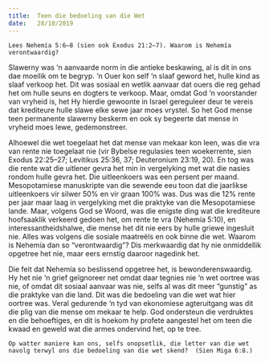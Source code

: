 ```yaml
---
title:  Teen die bedoeling van die Wet
date:   28/10/2019
---
```


`Lees Nehemía 5:6–8 (sien ook Exodus 21:2–7). Waarom is Nehemía verontwaardig?` 

Slawerny was ‘n aanvaarde norm in die antieke beskawing, al is dit in ons dae moeilik om te begryp.  ‘n Ouer kon  self ‘n slaaf geword het,  hulle kind as slaaf verkoop het. Dit was sosiaal en wetlik aanvaar dat ouers die reg gehad het om hulle seuns en dogters te verkoop.  Maar, omdat God ‘n voorstander van vryheid is, het Hy hierdie gewoonte in Israel gereguleer deur te vereis dat krediteure hulle slawe elke sewe jaar moes vrystel.  So het God mense teen permanente slawerny beskerm en ook sy begeerte dat mense in vryheid moes lewe, gedemonstreer. 

Alhoewel die wet toegelaat het dat mense van mekaar kon leen, was die vra van rente nie toegelaat nie (vir Bybelse regulasies teen woekerrente, sien Exodus 22:25–27;  Levítikus 25:36, 37;  Deuteronium 23:19, 20).  En tog was die rente wat die uitlener gevra het min in vergelyking met wat die nasies rondom hulle gevra het. Die uitleenkoers was een persent per maand.  Mesopotamiese manuskripte van die sewende eeu toon dat die jaarlikse uitleenkoers vir silwer 50% en vir graan 100% was. Dus was die 12% rente per jaar maar laag in vergelyking met die praktyke van die Mesopotamiese lande. Maar, volgens God se Woord, was die enigste ding wat die krediteure hoofsaaklik verkeerd gedoen het, om rente te vra (Nehemía 5:10), en interessantheidshalwe, die mense het dit nie eers by hulle griewe ingesluit nie. Alles was volgens die sosiale maatreëls en ook binne die wet.  Waarom is Nehemía dan so “verontwaardig”?  Dis merkwaardig dat hy nie onmiddellik opgetree het nie, maar eers ernstig daaroor nagedink het. 

Die feit dat Nehemía so beslissend opgetree het, is bewonderenswaardig. Hy het nie ‘n grief geïgnoreer net omdat daar tegnies nie ‘n wet oortree was nie, of omdat dit sosiaal aanvaar was nie, selfs al was dit meer “gunstig” as die praktyke van die land.  Dit was die bedoeling van die wet wat hier oortree was.  Veral gedurende ‘n tyd van ekonomiese agteruitgang was dit die plig van die mense om mekaar te help. God ondersteun die verdruktes en die behoeftiges, en dit is hoekom hy profete aangestel het om teen die kwaad en geweld wat die armes ondervind het, op te tree. 

`Op watter maniere kan ons, selfs onopsetlik, die letter van die wet navolg terwyl ons die bedoeling van die wet skend?  (Sien Miga 6:8.)`